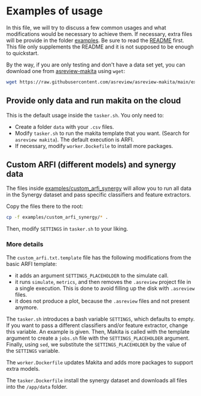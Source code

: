 # Examples of usage

In this file, we will try to discuss a few common usages and what modifications would be necessary to achieve them.
If necessary, extra files will be provide in the folder [examples](examples).
Be sure to read the [README](README.md) first.
This file only supplements the README and it is not supposed to be enough to quickstart.

By the way, if you are only testing and don't have a data set yet, you can download one from [asreview-makita](https://raw.githubusercontent.com/asreview/asreview-makita/main/examples/arfi_example/data/ptsd.csv) using `wget`:

```bash
wget https://raw.githubusercontent.com/asreview/asreview-makita/main/examples/arfi_example/data/ptsd.csv
```

## Provide only data and run makita on the cloud

This is the default usage inside the `tasker.sh`.
You only need to:

- Create a folder `data` with your `.csv` files.
- Modify `tasker.sh` to run the makita template that you want. (Search for `asreview makita`). The default execution is ARFI.
- If necessary, modify `worker.Dockefile` to install more packages.

## Custom ARFI (different models) and synergy data

The files inside [examples/custom_arfi_synergy](examples/custom_arfi_synergy/) will allow you to run all data in the Synergy dataset and pass specific classifiers and feature extractors.

Copy the files there to the root:

```bash
cp -f examples/custom_arfi_synergy/* .
```

Then, modify `SETTINGS` in `tasker.sh` to your liking.

### More details

The `custom_arfi.txt.template` file has the following modifications from the basic ARFI template:

- it adds an argument `SETTINGS_PLACEHOLDER` to the simulate call.
- it runs `simulate`, `metrics`, and then removes the `.asreview` project file in a single execution. This is done to avoid filling up the disk with `.asreview` files.
- it does not produce a plot, because the `.asreview` files and not present anymore.

The `tasker.sh` introduces a bash variable `SETTINGS`, which defaults to empty.
If you want to pass a different classifiers and/or feature extractor, change this variable.
An example is given. Then, Makita is called with the template argument to create a `jobs.sh` file with the `SETTINGS_PLACEHOLDER` argument.
Finally, using `sed`, we substitute the `SETTINGS_PLACEHOLDER` by the value of the `SETTINGS` variable.

The `worker.Dockerfile` updates Makita and adds more packages to support extra models.

The `tasker.Dockerfile` install the synergy dataset and downloads all files into the `/app/data` folder.
